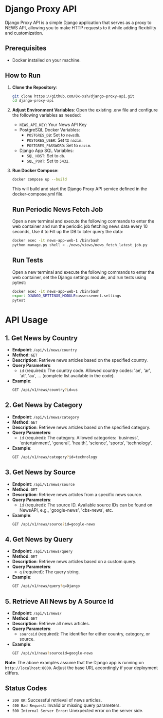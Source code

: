 # Django Proxy API

Django Proxy API is a simple Django application that serves as a proxy to NEWS API, allowing you to make HTTP requests to it while adding flexibility and customization.


## Prerequisites
- Docker installed on your machine.

## How to Run
1. **Clone the Repository**:
    ```bash
    git clone https://github.com/0x-xsh/django-proxy-api.git
    cd django-proxy-api
    ```
2. **Adjust Environment Variables**:
    Open the existing .env file and configure the following variables as needed:
    - `NEWS_API_KEY`: Your News API Key
    - PostgreSQL Docker Variables:
        - `POSTGRES_DB`: Set to `newsdb`.
        - `POSTGRES_USER`: Set to `nazim`.
        - `POSTGRES_PASSWORD`: Set to `nazim`.
    - Django App SQL Variables:
        - `SQL_HOST`: Set to `db`.
        - `SQL_PORT`: Set to `5432`.
    

3. **Run Docker Compose**:
    ```bash
    docker compose up --build
    ```
    This will build and start the Django Proxy API service defined in the docker-compose.yml file.
    ## Run Periodic News Fetch Job

    Open a new terminal and execute the following commands to enter the web container and run the periodic job fetching news data every 10 seconds, Use it to Fill up the DB to later query the data:
      
      ```bash
      docker exec -it news-app-web-1 /bin/bash
      python manage.py shell < ./news/views/news_fetch_latest_job.py
      ```
    ## Run Tests
    
    Open a new terminal and execute the following commands to enter the web container, set the Django settings module, and run tests using pytest:
    
    ```bash
    docker exec -it news-app-web-1 /bin/bash
    export DJANGO_SETTINGS_MODULE=assessement.settings
    pytest
    ```


 # API Usage

## 1. Get News by Country
- **Endpoint**: `/api/v1/news/country`
- **Method**: `GET`
- **Description**: Retrieve news articles based on the specified country.
- **Query Parameters**:
    - `id` (required): The country code. Allowed country codes: 'ae', 'ar', 'at', 'au', ... (complete list available in the code).
- **Example**:
    ```bash
    GET /api/v1/news/country?id=us
    ```

## 2. Get News by Category
- **Endpoint**: `/api/v1/news/category`
- **Method**: `GET`
- **Description**: Retrieve news articles based on the specified category.
- **Query Parameters**:
    - `id` (required): The category. Allowed categories: 'business', 'entertainment', 'general', 'health', 'science', 'sports', 'technology'.
- **Example**:
    ```bash
    GET /api/v1/news/category?id=technology
    ```

## 3. Get News by Source
- **Endpoint**: `/api/v1/news/source`
- **Method**: `GET`
- **Description**: Retrieve news articles from a specific news source.
- **Query Parameters**:
    - `id` (required): The source ID. Available source IDs can be found on NewsAPI, e.g., 'google-news', 'cbs-news', etc.
- **Example**:
    ```bash
    GET /api/v1/news/source?id=google-news
    ```

## 4. Get News by Query
- **Endpoint**: `/api/v1/news/query`
- **Method**: `GET`
- **Description**: Retrieve news articles based on a custom query.
- **Query Parameters**:
    - `q` (required): The query string.
- **Example**:
    ```bash
    GET /api/v1/news/query?q=Django
    ```

## 5. Retrieve All News by A Source Id
- **Endpoint**: `/api/v1/news/`
- **Method**: `GET`
- **Description**: Retrieve all news articles.
- **Query Parameters**:
    - `sourceid` (required): The identifier for either country, category, or source.
- **Example**:
    ```bash
    GET /api/v1/news?sourceid=google-news
    ```

**Note**: The above examples assume that the Django app is running on `http://localhost:8000`. Adjust the base URL accordingly if your deployment differs.

## Status Codes
- `200 OK`: Successful retrieval of news articles.
- `400 Bad Request`: Invalid or missing query parameters.
- `500 Internal Server Error`: Unexpected error on the server side.



